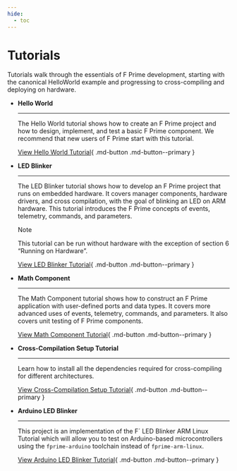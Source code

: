 ```yaml
---
hide:
  - toc
---
```


# Tutorials

Tutorials walk through the essentials of F Prime development, starting with the canonical HelloWorld example and progressing to cross-compiling and deploying on hardware.

<div class="grid cards" markdown>

-   <span class="card-title">__Hello World__</span>

    ---

    The Hello World tutorial shows how to create an F Prime project and how to design, implement, and test a basic F Prime component. We recommend that new users of F Prime start with this tutorial.

    [View Hello World Tutorial](../../tutorials-hello-world/docs/hello-world.md){ .md-button .md-button--primary }

-   <span class="card-title">__LED Blinker__</span>

    ---

    The LED Blinker tutorial shows how to develop an F Prime project that runs on embedded hardware. It covers manager components, hardware drivers, and cross compilation, with the goal of blinking an LED on ARM hardware. This tutorial introduces the F Prime concepts of events, telemetry, commands, and parameters.

    > [!NOTE]
    > This tutorial can be run without hardware with the exception of section 6 “Running on Hardware”.

    [View LED Blinker Tutorial](../../tutorials-led-blinker/docs/led-blinker.md){ .md-button .md-button--primary }

-   <span class="card-title">__Math Component__</span>

    ---

    The Math Component tutorial shows how to construct an F Prime application with user-defined ports and data types. It covers more advanced uses of events, telemetry, commands, and parameters. It also covers unit testing of F Prime components.

    [View Math Component Tutorial](../../tutorials-math-component/docs/math-component.md){ .md-button .md-button--primary }

-   <span class="card-title">__Cross-Compilation Setup Tutorial__</span>

    ---

    Learn how to install all the dependencies required for cross-compiling for different architectures.

    [View Cross-Compilation Setup Tutorial](cross-compilation.md){ .md-button .md-button--primary }

-   <span class="card-title">__Arduino LED Blinker__</span>

    ---

    This project is an implementation of the F´ LED Blinker ARM Linux Tutorial which will allow you to test on Arduino-based microcontrollers using the `fprime-arduino` toolchain instead of `fprime-arm-linux`.

    [View Arduino LED Blinker Tutorial](../../tutorials-arduino-led-blinker/docs/arduino-led-blinker.md){ .md-button .md-button--primary }


</div>